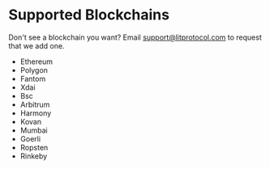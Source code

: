 # Supported Blockchains

Don't see a blockchain you want?  Email support@litprotocol.com to request that we add one.

- Ethereum
- Polygon
- Fantom
- Xdai
- Bsc
- Arbitrum
- Harmony
- Kovan
- Mumbai
- Goerli
- Ropsten
- Rinkeby
